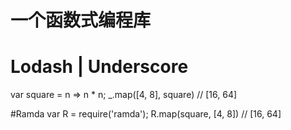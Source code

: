 # 一个函数式编程库


# Lodash | Underscore
var square = n => n * n;
_.map([4, 8], square) // [16, 64]

#Ramda
var R = require('ramda');
R.map(square, [4, 8]) // [16, 64]


























